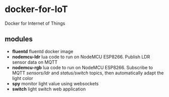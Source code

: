 # docker-for-IoT
Docker for Internet of Things


## modules

- **fluentd** fluentd docker image
- **nodemcu-ldr** lua code to run on NodeMCU ESP8266. Publish LDR sensor data on MQTT
- **nodemcu-rgb** lua code to run on NodeMCU ESP8266. Subscribe to MQTT *sensors/ldr* and *status/switch* topics, then automatically adapt the light color
- **spy** monitor light value using websockets
- **switch** light switch web application